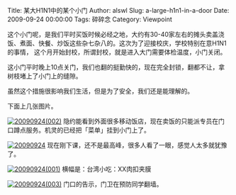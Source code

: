 Title: 某大H1N1中的某个小门
Author: alswl
Slug: a-large-h1n1-in-a-door
Date: 2009-09-24 00:00:00
Tags: 碎碎念
Category: Viewpoint

这个小门呢，是我们平时买饭时候必经之地，大约有30-40家左右的摊头卖盖浇饭、煮面、快餐、炒饭这些杂七杂八的。这次为了迎接校庆，学校特别在意H1N1的事情，
这个月开始封校，所谓封校，就是进入大门需要体检温度，小门关闭。

这小门平时晚上10点关门，我们也翻的挺勤快的，现在完全封锁，翻都不让，拿树枝堵上了小门上的缝隙。

虽然这个措施很影响我们生活，但是为了安全，我们还是能理解的。

下面上几张图片。

[![20090924(002)](https://ohsolnxaa.qnssl.com/upload_dropbox/200909/20090924002.jpg)](https://ohsolnxaa.qnssl.com/upload_dropbox/200909/20090924002.jpg)
隐约能看到外面很多移动饭店，现在卖饭的只能派专员在门口蹲点服务。机灵的已经把「菜单」挂到小门上了。

[![20090924](https://ohsolnxaa.qnssl.com/upload_dropbox/200909/20090924.jpg)](https://ohsolnxaa.qnssl.com/upload_dropbox/200909/20090924.jpg)
现在刚下课，还不是最高峰，很多人看了一眼，感觉人太多就犹豫了。

[![20090924(001)](https://ohsolnxaa.qnssl.com/upload_dropbox/200909/20090924001.jpg)](https://ohsolnxaa.qnssl.com/upload_dropbox/200909/20090924001.jpg) 横幅是：台湾小吃：XX肉扣夹膜

[![20090924(003)](https://ohsolnxaa.qnssl.com/upload_dropbox/200909/20090924003.jpg)](https://ohsolnxaa.qnssl.com/upload_dropbox/200909/20090924003.jpg) 门口的告示，门卫在预防同学翻墙。

